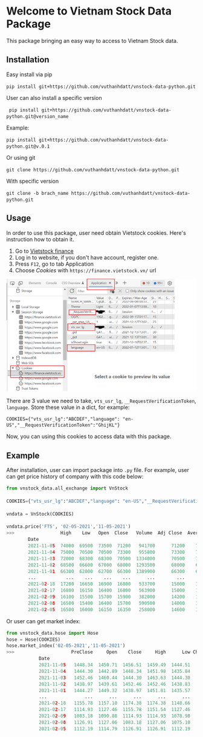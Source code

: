 # Welcome to Vietnam Stock Data Package

This package bringing an easy way to access to Vietnam Stock data.

## Installation

Easy install via pip 

`pip install git+https://github.com/vuthanhdatt/vnstock-data-python.git`

User can also install a specific version

` pip install git+https://github.com/vuthanhdatt/vnstock-data-python.git@version_name`

Example:

`pip install git+https://github.com/vuthanhdatt/vnstock-data-python.git@v.0.1`

Or using git

`git clone https://github.com/vuthanhdatt/vnstock-data-python.git`

With specific version

`git clone -b brach_name https://github.com/vuthanhdatt/vnstock-data-python.git`

## Usage

In order to use this package, user need obtain Vietstock cookies. Here's instruction how to obtain it.

1. Go to [Vietstock finance]('https://finance.vietstock.vn/)
2. Log in to website, if you don't have account, register one.
3. Press `F12`, go to tab Application
4. Choose *Cookies* with `https://finance.vietstock.vn/` url

![inspect-cookies](images/inspect-cookies.png)

There are 3 value we need to take, `vts_usr_lg`, `__RequestVerificationToken`, `language`. Store these value in a dict, for example:

    COOKIES={"vts_usr_lg":"ABCDEF","language": "en-US","__RequestVerificationToken":"GhijKL"}
Now, you can using this cookies to access data with this package.

## Example

After installation, user can import package into `.py` file. For example, user can get price history of company with this code below:

```py
from vnstock_data.all_exchange import VnStock

COOKIES={"vts_usr_lg":"ABCDEF","language": "en-US","__RequestVerificationToken":"GhijKL"}

vndata = VnStock(COOKIES)

vndata.price('FTS', '02-05-2021','11-05-2021')
>>>                 High    Low   Open  Close   Volume  Adj Close  Average  High-Low
        Date
        2021-11-05  74000  69500  73500  71200   941700      71200    71833      4500
        2021-11-04  75000  70500  70500  73300   955800      73300    72710      4500
        2021-11-03  72000  68300  68300  70500  1334000      70500    70361      3700
        2021-11-02  68500  66600  67000  68000  1293500      68000    67503      1900
        2021-11-01  66300  62000  62700  66300  1389900      66300    64771      4300
        ...           ...    ...    ...    ...      ...        ...      ...       ...
        2021-02-18  17200  16650  16900  16800   533700      15000    16912       550
        2021-02-17  16800  16150  16400  16800   563900      15000    16444       650
        2021-02-09  16100  15500  15700  15900   382000      14200    15830       600
        2021-02-08  16500  15400  16400  15700   590500      14000    16088      1100
        2021-02-05  16500  16000  16150  16350   258000      14600    16248       500
```
Or user can get market index:

```py
from vnstock_data.hose import Hose
hose = Hose(COOKIES)
hose.market_index('02-05-2021','11-05-2021')
>>>                     PreClose     Open    Close     High      Low Change(%)      Volume     MarketCap
            Date
            2021-11-05   1448.34  1450.71  1456.51  1459.49  1444.51      0.56   874070856  5.648438e+09
            2021-11-04   1444.30  1442.89  1448.34  1451.98  1435.84      0.28   929526879  5.616765e+09
            2021-11-03   1452.46  1460.44  1444.30  1463.63  1444.30     -0.56  1505103001  5.597664e+09
            2021-11-02   1438.97  1439.61  1452.46  1452.46  1438.83      0.94  1009457944  5.625759e+09
            2021-11-01   1444.27  1449.32  1438.97  1451.81  1435.57     -0.37  1132355594  5.573175e+09
            ...              ...      ...      ...      ...      ...       ...         ...           ...
            2021-02-18   1155.78  1157.10  1174.38  1174.38  1148.66      1.61   614819219  4.424568e+09
            2021-02-17   1114.93  1127.46  1155.78  1151.54  1127.46      3.66   507695043  4.355273e+09
            2021-02-09   1083.18  1090.88  1114.93  1114.93  1078.98      2.93   519814193  4.201332e+09
            2021-02-08   1126.91  1127.06  1083.18  1127.06  1075.10     -3.88   696599614  4.078789e+09
            2021-02-05   1112.19  1114.79  1126.91  1126.91  1112.19      1.32   529870404  4.243698e+09
```



